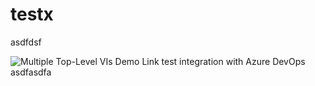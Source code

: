 # testx
asdfdsf


![Multiple Top-Level VIs Demo Link](https://img.shields.io/badge/Details-Demo_Link-green.svg)
test integration with Azure DevOps
asdfasdfa
